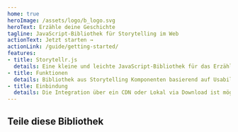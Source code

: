 ```yaml
---
home: true
heroImage: /assets/logo/b_logo.svg
heroText: Erzähle deine Geschichte
tagline: JavaScript-Bibliothek für Storytelling im Web
actionText: Jetzt starten →
actionLink: /guide/getting-started/
features:
- title: Storytellr.js
  details: Eine kleine und leichte JavaScript-Bibliothek für das Erzählen von Geschichten im Web.
- title: Funktionen
  details: Bibliothek aus Storytelling Komponenten basierend auf Usability Tests. 
- title: Einbindung
  details: Die Integration über ein CDN oder Lokal via Download ist möglich.
---
```


## Teile diese Bibliothek
<social-share
:tags="['Storytellr.js', 'Storytelling Library', 'TellYourStory!']"
/>
